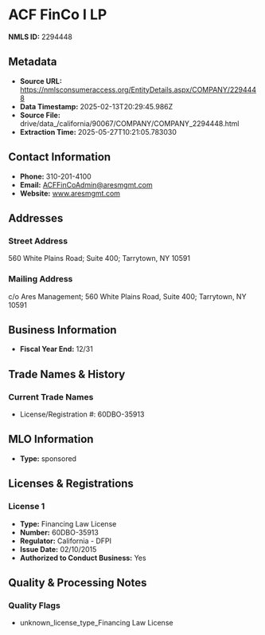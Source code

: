 # ACF FinCo I LP

**NMLS ID:** 2294448

## Metadata
- **Source URL:** https://nmlsconsumeraccess.org/EntityDetails.aspx/COMPANY/2294448
- **Data Timestamp:** 2025-02-13T20:29:45.986Z
- **Source File:** drive/data_/california/90067/COMPANY/COMPANY_2294448.html
- **Extraction Time:** 2025-05-27T10:21:05.783030

## Contact Information
- **Phone:** 310-201-4100
- **Email:** ACFFinCoAdmin@aresmgmt.com
- **Website:** www.aresmgmt.com

## Addresses
### Street Address
560 White Plains Road; Suite 400; Tarrytown, NY 10591

### Mailing Address
c/o Ares Management; 560 White Plains Road, Suite 400; Tarrytown, NY 10591

## Business Information
- **Fiscal Year End:** 12/31

## Trade Names & History
### Current Trade Names
- License/Registration #: 60DBO-35913

## MLO Information
- **Type:** sponsored

## Licenses & Registrations

### License 1
- **Type:** Financing Law License
- **Number:** 60DBO-35913
- **Regulator:** California - DFPI
- **Issue Date:** 02/10/2015
- **Authorized to Conduct Business:** Yes

## Quality & Processing Notes
### Quality Flags
- unknown_license_type_Financing Law License
